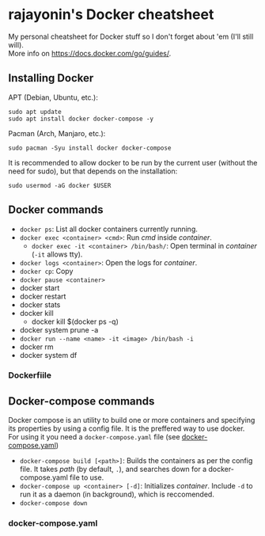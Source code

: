 # rajayonin's Docker cheatsheet
My personal cheatsheet for Docker stuff so I don't forget about 'em (I'll still will).  
More info on https://docs.docker.com/go/guides/.

## Installing Docker
APT (Debian, Ubuntu, etc.):
```
sudo apt update
sudo apt install docker docker-compose -y
```
Pacman (Arch, Manjaro, etc.):
```
sudo pacman -Syu install docker docker-compose
```

It is recommended to allow docker to be run by the current user (without the need for sudo), but that depends on the installation:
```
sudo usermod -aG docker $USER
```

## Docker commands
- `docker ps`: List all docker containers currently running.
- `docker exec <container> <cmd>`: Run _cmd_ inside _container_.
    - `docker exec -it <container> /bin/bash/`: Open terminal in _container_ (`-it` allows tty).
- `docker logs <container>`: Open the logs for _container_.
- `docker cp`: Copy
- `docker pause <container>`
- docker start
- docker restart
- docker stats
- docker kill
    - docker kill $(docker ps -q)
- docker system prune -a
- `docker run --name <name> -it <image> /bin/bash -i`
- docker rm
- docker system df

### Dockerfiile
<!-- TODO -->

## Docker-compose commands
Docker compose is an utility to build one or more containers and specifying its properties by using a config file. It is the preffered way to use docker.  
For using it you need a `docker-compose.yaml` file (see [docker-compose.yaml](#docker-compose.yaml))
- `docker-compose build [<path>]`: Builds the containers as per the config file.  It takes _path_ (by default, `.`), and searches down for a docker-compose.yaml file to use.
- `docker-compose up <container> [-d]`: Initializes _container_. Include `-d` to run it as a daemon (in background), which is reccomended.
- `docker-compose down`


### docker-compose.yaml
<!-- TODO -->

<!--
las imágenes se guardan en `/var/lib/docker`
docker image prune
docker container prune
docker volume prune
-->